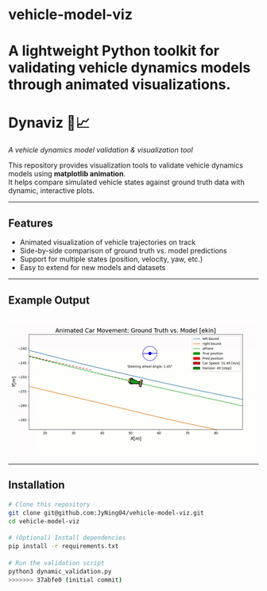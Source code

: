 # vehicle-model-viz
A lightweight Python toolkit for validating vehicle dynamics models through animated visualizations. 
=======
# Dynaviz 🚗📈
*A vehicle dynamics model validation & visualization tool*

This repository provides visualization tools to validate vehicle dynamics models using **matplotlib animation**.  
It helps compare simulated vehicle states against ground truth data with dynamic, interactive plots.

---

## Features
- Animated visualization of vehicle trajectories on track
- Side-by-side comparison of ground truth vs. model predictions
- Support for multiple states (position, velocity, yaw, etc.)
- Easy to extend for new models and datasets

---

## Example Output
<img src="data/example.gif" width="500" />

---

## Installation
```bash
# Clone this repository
git clone git@github.com:JyNing04/vehicle-model-viz.git
cd vehicle-model-viz

# (Optional) Install dependencies
pip install -r requirements.txt

# Run the validation script
python3 dynamic_validation.py
>>>>>>> 37abfe0 (initial commit)
